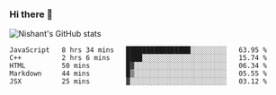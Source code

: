 ### Hi there 👋

<!--
**phoenixx1/phoenixx1** is a ✨ _special_ ✨ repository because its `README.md` (this file) appears on your GitHub profile.

Here are some ideas to get you started:

- 🔭 I’m currently working on ...
- 🌱 I’m currently learning ...
- 👯 I’m looking to collaborate on ...
- 🤔 I’m looking for help with ...
- 💬 Ask me about ...
- 📫 How to reach me: ...
- 😄 Pronouns: ...
- ⚡ Fun fact: ...
-->

![Nishant's GitHub stats](https://github-readme-stats.vercel.app/api?username=phoenixx1&count_private=true)   
<!--START_SECTION:waka-->
```text
JavaScript   8 hrs 34 mins   ████████████████░░░░░░░░░   63.95 % 
C++          2 hrs 6 mins    ████░░░░░░░░░░░░░░░░░░░░░   15.74 % 
HTML         50 mins         █▓░░░░░░░░░░░░░░░░░░░░░░░   06.34 % 
Markdown     44 mins         █▒░░░░░░░░░░░░░░░░░░░░░░░   05.55 % 
JSX          25 mins         ▓░░░░░░░░░░░░░░░░░░░░░░░░   03.12 % 
```
<!--END_SECTION:waka-->
